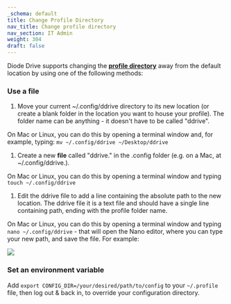 ```yaml
---
_schema: default
title: Change Profile Directory
nav_title: Change profile directory
nav_section: IT Admin
weight: 304
draft: false
---
```

Diode Drive supports changing the <a href="https://support.diode.io/article/e7gtnjcp5o" target="_blank" rel="noopener"><strong>profile directory</strong></a> away from the default location by using one of the following methods:

### **Use a file**

1. Move your current ~/.config/ddrive directory to its new location (or create a blank folder in the location you want to house your profile). The folder name can be anything - it doesn't have to be called "ddrive".

On Mac or Linux, you can do this by opening a terminal window and, for example, typing: `mv ~/.config/ddrive ~/Desktop/ddrive`

1. Create a new **file** called "ddrive." in the .config folder (e.g. on a Mac, at ~/.config/ddrive.).

On Mac or Linux, you can do this by opening a terminal window and typing `touch ~/.config/ddrive`

1. Edit the ddrive file to add a line containing the absolute path to the new location. The ddrive file it is a text file and should have a single line containing path, ending with the profile folder name.

On Mac or Linux, you can do this by opening a terminal window and typing `nano ~/.config/ddrive` - that will open the Nano editor, where you can type your new path, and save the file. For example:

![](/uploads/image-32.png)

### **Set an environment variable**

Add `export CONFIG_DIR=/your/desired/path/to/config` to your `~/.profile` file, then log out & back in, to override your configuration directory.